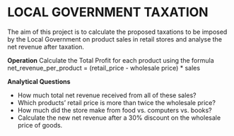 # LOCAL GOVERNMENT TAXATION
The aim of this project is to calculate the proposed taxations to be imposed by the Local Government on product sales in retail stores and analyse the net revenue after taxation.

**Operation**
Calculate the Total Profit for each product using the formula 
net_revenue_per_product = (retail_price - wholesale price) * sales

**Analytical Questions**
- How much total net revenue received from all of these sales?
- Which products’ retail price is more than twice the wholesale price?
- How much did the store make from food vs. computers vs. books?
- Calculate the new net revenue after a 30% discount on the wholesale price of goods.
